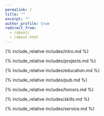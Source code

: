 ```yaml
---
permalink: /
title: ""
excerpt: ""
author_profile: true
redirect_from: 
  - /about/
  - /about.html
---
```


<span class='anchor' id='about-me'></span>
{% include_relative includes/intro.md %}

<span class='anchor' id='-research-projects'></span>
{% include_relative includes/projects.md %}

<span class='anchor' id='-education'></span>
{% include_relative includes/education.md %}

<span class='anchor' id='-publications'></span>
{% include_relative includes/pub.md %}

<span class='anchor' id='-honors-and-awards'></span>
{% include_relative includes/honors.md %}

<span class='anchor' id='-skills'></span>
{% include_relative includes/skills.md %}

<span class='anchor' id='-service'></span>
{% include_relative includes/service.md %}
